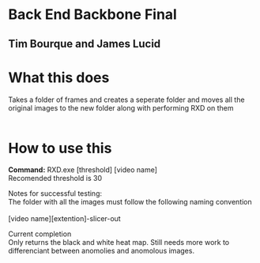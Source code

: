 # Back End Backbone Final
## Tim Bourque and James Lucid

# What this does <br>
Takes a folder of frames and creates a seperate folder and moves all the original images to the new folder along with performing RXD on them <br>
<br>

# How to use this <br>
**Command:** RXD.exe [threshold] [video name] <br>
Recomended threshold is 30 <br>


Notes for successful testing:<br>
The folder with all the images must follow the following naming convention<br>
<br>
[video name][extention]-slicer-out
<br>

Current completion<br>
Only returns the black and white heat map. Still needs more work to differenciant between anomolies and anomolous images.
